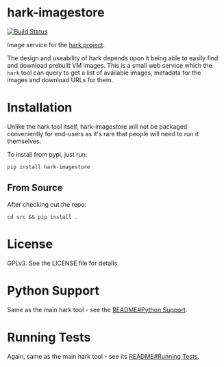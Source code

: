 # hark-imagestore

[![Build Status](https://travis-ci.org/hark-project/hark-imagestore.svg?branch=develop)](https://travis-ci.org/hark-project/hark-imagestore)

Image service for the [hark project](https://hark-project.net).

The design and useability of hark depends upon it being able to easily find and
download prebuilt VM images. This is a small web service which the `hark` tool
can query to get a list of available images, metadata for the images and download URLs for them.

# Installation

Unlike the hark tool itself, hark-imagestore will not be packaged conveniently
for end-users as it's rare that people will need to run it themselves.

To install from pypi, just run:

	pip install hark-imagestore

## From Source

After checking out the repo:

	cd src && pip install .

# License

GPLv3. See the LICENSE file for details.

# Python Support

Same as the main hark tool - see the [README#Python Support](https://github.com/hark-project/hark#python-support).

# Running Tests

Again, same as the main hark tool - see its [README#Running Tests](https://github.com/hark-project/hark#running-tests).
